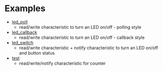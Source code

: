 # Examples

* [led_poll](led_poll)
  * read/write characteristic to turn an LED on/off - polling style
* [led_callback](led_callback)
  * read/write characteristic to turn an LED on/off - callback style
* [led_switch](led_switch)
  * read/write characteristic + notify characteristic to turn an LED on/off and button status
* [test](test)
  * read/write/notify characteristic for counter 